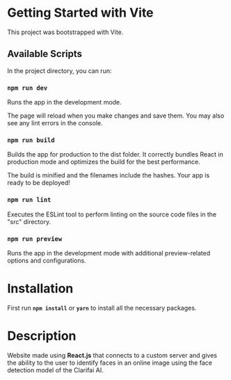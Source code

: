 # Getting Started with Vite
This project was bootstrapped with Vite.

## Available Scripts
In the project directory, you can run:

### ```npm run dev```
Runs the app in the development mode.

The page will reload when you make changes and save them.
You may also see any lint errors in the console.

### ```npm run build```
Builds the app for production to the dist folder.
It correctly bundles React in production mode and optimizes the build for the best performance.

The build is minified and the filenames include the hashes.
Your app is ready to be deployed!

### ```npm run lint```
Executes the ESLint tool to perform linting on the source code files in the "src" directory.

### ```npm run preview```
Runs the app in the development mode with additional preview-related options and configurations.

# Installation
First run **```npm install```** or **```yarn```** to install all the necessary packages.

# Description
Website made using **React.js** that connects to a custom server and gives the ability to the user to identify faces in an online image using the face detection model of the Clarifai AI.
